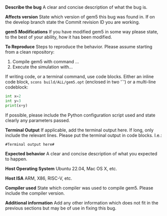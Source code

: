**Describe the bug**
A clear and concise description of what the bug is.

**Affects version**
State which version of gem5 this bug was found in. If on the develop branch state the Commit revision ID you are working.

**gem5 Modifications**
If you have modified gem5 in some way please state, to the best of your ability, how it has been modified.

**To Reproduce**
Steps to reproduce the behavior. Please assume starting from a clean repository:

1. Compile gem5 with command ...
2. Execute the simulation with...

If writing code, or a terminal command, use code blocks. Either an inline code block, `scons build/ALL/gem5.opt` (enclosed in two '`') or a multi-line codeblock:


```python
int x=2
int y=3
print(x+y)
```

If possible, please include the Python configuration script used and state clearly any parameters passed.

**Terminal Output**
If applicable, add the terminal output here. If long, only include the relevant lines.
Please put the terminal output in code blocks. I.e.:

```shell
#Terminal output here#
```

**Expected behavior**
A clear and concise description of what you expected to happen.

**Host Operating System**
Ubuntu 22.04, Mac OS X, etc.

**Host ISA**
ARM, X86, RISC-V, etc.

**Compiler used**
State which compiler was used to compile gem5. Please include the compiler version.

**Additional information**
Add any other information which does not fit in the previous sections but may be of use in fixing this bug.
